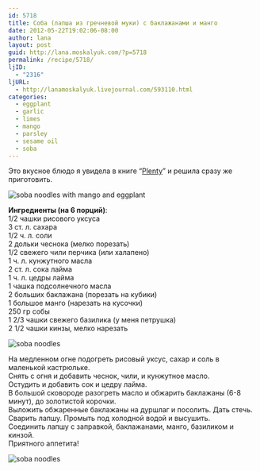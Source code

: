 ```yaml
---
id: 5718
title: Соба (лапша из гречневой муки) с баклажанами и манго
date: 2012-05-22T19:02:06-08:00
author: lana
layout: post
guid: http://lana.moskalyuk.com/?p=5718
permalink: /recipe/5718/
ljID:
  - "2316"
ljURL:
  - http://lanamoskalyuk.livejournal.com/593110.html
categories:
  - eggplant
  - garlic
  - limes
  - mango
  - parsley
  - sesame oil
  - soba
---
```

Это вкусное блюдо я увидела в книге &#8220;[Plenty](http://www.amazon.com/Plenty-Vibrant-Recipes-Londons-Ottolenghi/dp/1452101248/ref=sr_1_1?ie=UTF8&qid=1337737211&sr=8-1)&#8221; и решила сразу же приготовить.

![soba noodles with mango and eggplant](http://farm8.staticflickr.com/7086/7252956078_bc45162f16_z.jpg) 

**Ингредиенты (на 6 порций)**:  
1/2 чашки рисового уксуса  
3 ст. л. сахара  
1/2 ч. л. соли  
2 дольки чеснока (мелко порезать)  
1/2 свежего чили перчика (или халапено)  
1 ч. л. кунжутного масла  
2 ст. л. сока лайма  
1 ч. л. цедры лайма  
1 чашка подсолнечного масла  
2 больших баклажана (порезать на кубики)  
1 большое манго (нарезать на кусочки)  
250 гр собы  
1 2/3 чашки свежего базилика (у меня петрушка)  
2 1/2 чашки кинзы, мелко нарезать

![soba noodles](http://farm9.staticflickr.com/8015/7252951906_aec625ac11_z.jpg) 

На медленном огне подогреть рисовый уксус, сахар и соль в маленькой кастрюльке.  
Снять с огня и добавить чеснок, чили, и кунжутное масло.  
Остудить и добавить сок и цедру лайма.  
В большой сковороде разогреть масло и обжарить баклажаны (6-8 минут), до золотистой корочки.  
Выложить обжаренные баклажаны на дуршлаг и посолить. Дать стечь.  
Сварить лапшу. Промыть под холодной водой и высушить.  
Соединить лапшу с заправкой, баклажанами, манго, базиликом и кинзой.  
Приятного аппетита!

![soba noodles](http://farm8.staticflickr.com/7221/7252954786_28d7be62d4_z.jpg)